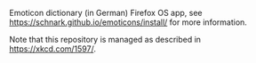 Emoticon dictionary (in German) Firefox OS app, see https://schnark.github.io/emoticons/install/ for more information.

Note that this repository is managed as described in https://xkcd.com/1597/.

